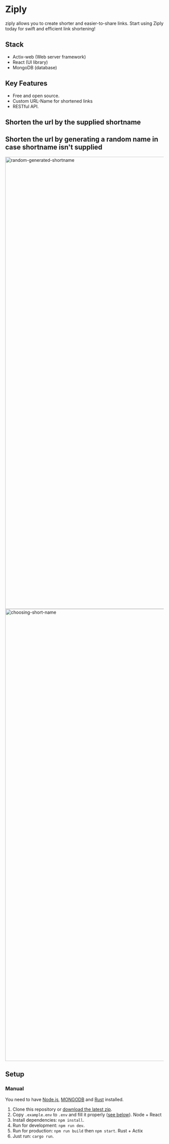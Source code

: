# Ziply
ziply allows you to create shorter and easier-to-share links. Start using Ziply today for swift and efficient link shortening!

## Stack
- Actix-web (Web server framework)
- React (UI library)
- MongoDB (database)

## Key Features

- Free and open source.
- Custom URL-Name for shortened links
- RESTful API.
## Shorten the url by the supplied shortname
## Shorten the url by generating a random name in case shortname isn't supplied
 <img width="1431" alt="random-generated-shortname" src="https://github.com/AYUB-JAMA/ziply/blob/master/src/client/screenshot/random-generated-shortname.png">
  <img width="1431" alt="choosing-short-name" src="https://github.com/AYUB-JAMA/ziply/blob/master/src/client/screenshot/choosing-short-name.png">
 

## Setup

### Manual

You need to have [Node.js](https://nodejs.org/), [MONGODB](https://www.mongodb.com) and [Rust](https://www.rust-lang.org/tools/install) installed.

1. Clone this repository or [download the latest zip](https://github.com/AYUB-JAMA/Ziply).
2. Copy `.example.env` to `.env` and fill it properly ([see below](#configuration)).
Node + React
3. Install dependencies: `npm install`.
4. Run for development: `npm run dev`.
5. Run for production: `npm run build` then `npm start`.
Rust + Actix
6. Just run: `cargo run`.

